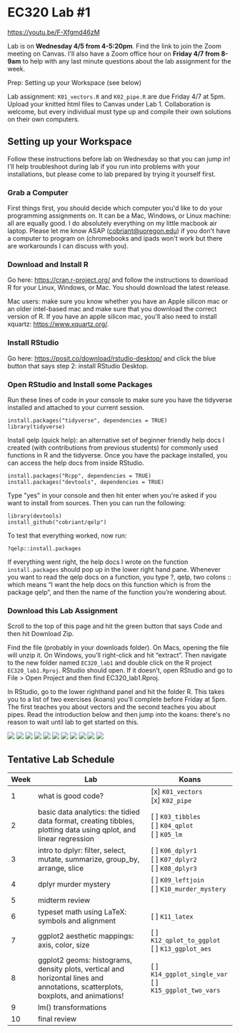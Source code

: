 # EC320 Lab #1

https://youtu.be/F-Xfgmd46zM

Lab is on **Wednesday 4/5 from 4-5:20pm**. Find the link to join the Zoom meeting on Canvas.
I'll also have a Zoom office hour on **Friday 4/7 from 8-9am** to help with any last minute questions about the lab assignment for the week.

Prep: Setting up your Workspace (see below)

Lab assignment: `K01_vectors.R` and `K02_pipe.R` are due Friday 4/7 at 5pm. Upload your knitted html files to Canvas under Lab 1. Collaboration is welcome, but every individual must type up and compile their own solutions on their own computers.

## Setting up your Workspace

Follow these instructions before lab on Wednesday so that you can jump in! I'll help troubleshoot during lab if you run into problems with your installations, but please come to lab prepared by trying it yourself first.

### Grab a Computer

First things first, you should decide which computer you'd like to do your programming assignments on. It can be a Mac, Windows, or Linux machine: all are equally good. I do absolutely everything on my little macbook air laptop. Please let me know ASAP (cobriant@uoregon.edu) if you don't have a computer to program on (chromebooks and ipads won't work but there are workarounds I can discuss with you). 

### Download and Install R

Go here: https://cran.r-project.org/ and follow the instructions to download R for your Linux, Windows, or Mac. You should download the latest release. 

Mac users: make sure you know whether you have an Apple silicon mac or an older intel-based mac and make sure that you download the correct version of R. If you have an apple silicon mac, you'll also need to install xquartz: https://www.xquartz.org/.

### Install RStudio

Go here: https://posit.co/download/rstudio-desktop/ and click the blue button that says step 2: install RStudio Desktop.

### Open RStudio and Install some Packages

Run these lines of code in your console to make sure you have the tidyverse installed and attached to your current session.

```{r}
install.packages("tidyverse", dependencies = TRUE)
library(tidyverse)
```

Install qelp (quick help): an alternative set of beginner friendly help docs I created (with contributions from previous students) for commonly used functions in R and the tidyverse. Once you have the package installed, you can access the help docs from inside RStudio.

```{r}
install.packages("Rcpp", dependencies = TRUE)
install.packages("devtools", dependencies = TRUE)
```

Type "yes" in your console and then hit enter when you're asked if you want to install from sources. Then you can run the following:

```{r}
library(devtools)
install_github("cobriant/qelp")
```

To test that everything worked, now run:

```{r}
?qelp::install.packages
```

If everything went right, the help docs I wrote on the function `install.packages` should pop up in the lower right hand pane. Whenever you want to read the qelp docs on a function, you type ?, qelp, two colons :: which means “I want the help docs on this function which is from the package qelp”, and then the name of the function you’re wondering about.

### Download this Lab Assignment

Scroll to the top of this page and hit the green button that says Code and then hit Download Zip.

Find the file (probably in your downloads folder). On Macs, opening the file will unzip it. On Windows, you’ll right-click and hit “extract”. Then navigate to the new folder named `EC320_lab1` and double click on the R project `EC320_lab1.Rproj`. RStudio should open. If it doesn’t, open RStudio and go to File > Open Project and then find EC320_lab1.Rproj.

In RStudio, go to the lower righthand panel and hit the folder R. This takes you to a list of two exercises (koans) you’ll complete before Friday at 5pm. The first teaches you about vectors and the second teaches you about pipes. Read the introduction below and then jump into the koans: there's no reason to wait until lab to get started on this.

![](https://github.com/cobriant/tidyverse_illustrated/blob/main/Learning%20the%20Tidyverse-01.png)
![](https://github.com/cobriant/tidyverse_illustrated/blob/main/Learning%20the%20Tidyverse-02.png)
![](https://github.com/cobriant/tidyverse_illustrated/blob/main/Learning%20the%20Tidyverse-03.png)
![](https://github.com/cobriant/tidyverse_illustrated/blob/main/Learning%20the%20Tidyverse-04.png)
![](https://github.com/cobriant/tidyverse_illustrated/blob/main/Learning%20the%20Tidyverse-05.png)
![](https://github.com/cobriant/tidyverse_illustrated/blob/main/Learning%20the%20Tidyverse-06.png)
![](https://github.com/cobriant/tidyverse_illustrated/blob/main/Learning%20the%20Tidyverse-07.png)
![](https://github.com/cobriant/tidyverse_illustrated/blob/main/Learning%20the%20Tidyverse-08.png)
![](https://github.com/cobriant/tidyverse_illustrated/blob/main/Learning%20the%20Tidyverse-09.png)
![](https://github.com/cobriant/tidyverse_illustrated/blob/main/Learning%20the%20Tidyverse-10.png)
![](https://github.com/cobriant/tidyverse_illustrated/blob/main/Learning%20the%20Tidyverse-11.png)

## Tentative Lab Schedule

| Week | Lab | Koans |
| ----- | ----- | ----- |
| 1 | what is good code? | [x] `K01_vectors` <br />[x] `K02_pipe` |
| 2 | basic data analytics: the tidied data format, creating tibbles, plotting data using qplot, and linear regression | [ ] `K03_tibbles` <br />[ ] `K04_qplot` <br />[ ] `K05_lm` |
| 3 | intro to dplyr: filter, select, mutate, summarize, group_by, arrange, slice | [ ] `K06_dplyr1` <br />[ ] `K07_dplyr2` <br />[ ] `K08_dplyr3` |
| 4 | dplyr murder mystery | [ ] `K09_leftjoin` <br />[ ] `K10_murder_mystery` |
| 5 | midterm review | |
| 6 | typeset math using LaTeX: symbols and alignment | [ ] `K11_latex`|
| 7 | ggplot2 aesthetic mappings: axis, color, size | [ ] `K12_qplot_to_ggplot` <br />[ ] `K13_ggplot_aes` |
| 8 | ggplot2 geoms: histograms, density plots, vertical and horizontal lines and annotations, scatterplots, boxplots, and animations! | [ ] `K14_ggplot_single_var` <br />[ ] `K15_ggplot_two_vars` |
| 9 | lm() transformations | |
| 10 | final review | |
